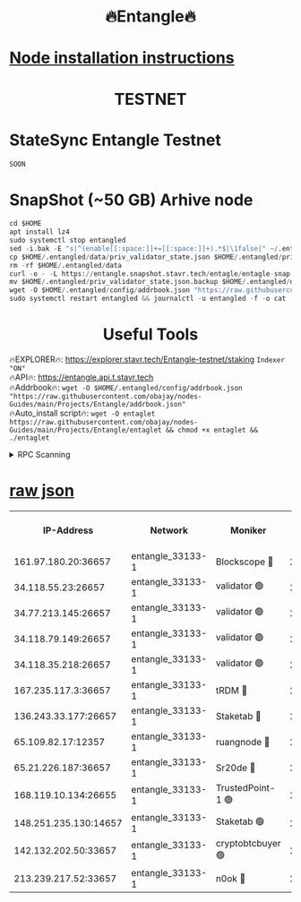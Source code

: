 <h1 align="center"> 🔥Entangle🔥</h1>

[Node installation instructions](https://github.com/obajay/nodes-Guides/tree/main/Projects/Entangle)
=

<h1 align="center"> TESTNET</h1>

# StateSync Entangle Testnet
```python
SOON
```
# SnapShot (~50 GB) Arhive node
```python
cd $HOME
apt install lz4
sudo systemctl stop entangled
sed -i.bak -E "s|^(enable[[:space:]]+=[[:space:]]+).*$|\1false|" ~/.entangled/config/config.toml
cp $HOME/.entangled/data/priv_validator_state.json $HOME/.entangled/priv_validator_state.json.backup
rm -rf $HOME/.entangled/data
curl -o - -L https://entangle.snapshot.stavr.tech/entagle/entagle-snap.tar.lz4 | lz4 -c -d - | tar -x -C $HOME/.entangled --strip-components 2
mv $HOME/.entangled/priv_validator_state.json.backup $HOME/.entangled/data/priv_validator_state.json
wget -O $HOME/.entangled/config/addrbook.json "https://raw.githubusercontent.com/obajay/nodes-Guides/main/Projects/Entangle/addrbook.json"
sudo systemctl restart entangled && journalctl -u entangled -f -o cat
```
 <h1 align="center"> Useful Tools</h1>
 
🔥EXPLORER🔥: https://explorer.stavr.tech/Entangle-testnet/staking        `Indexer "ON"` \
🔥API🔥:      https://entangle.api.t.stavr.tech \
🔥Addrbook🔥: ```wget -O $HOME/.entangled/config/addrbook.json "https://raw.githubusercontent.com/obajay/nodes-Guides/main/Projects/Entangle/addrbook.json"``` \
🔥Auto_install script🔥:  `wget -O entaglet https://raw.githubusercontent.com/obajay/nodes-Guides/main/Projects/Entangle/entaglet && chmod +x entaglet && ./entaglet`


<details>
<summary>RPC Scanning</summary>

<h2 align="center"> We scan nodes in real time every 4 hours. And we provide the final result of RPC endpoints.
We cannot influence the operation of these nodes in any way. </h2>


```python
If Voting Power is higher than 0 --> then the Node is a validator of the network and may be subject to attack and be a potential threat to the chain.
```
```python
We marked such validators with a red symbol
```

</details>

[raw json](https://rpc-check.entangt.stavr.tech/entangt/rpc-entangt-result.json)
=


<table><tr><th>IP-Address</th><th>Network</th><th>Moniker</th><th>Latest Block Height</th><th>Earliest Block Height</th><th>Catching Up</th><th>Tx Index</th><th>Voting Power</th><th>Scan Time</th></tr><tr><td>161.97.180.20:36657</td><td>entangle_33133-1</td><td>Blockscope 🔴</td><td>2779551</td><td>1</td><td>False</td><td>off</td><td>309760544247204</td><td>2024-03-24T06:30:07.493725996UTC</td></tr><tr><td>34.118.55.23:26657</td><td>entangle_33133-1</td><td>validator 🟢</td><td>2779551</td><td>1</td><td>False</td><td>on</td><td>0</td><td>2024-03-24T06:30:10.172195589UTC</td></tr><tr><td>34.77.213.145:26657</td><td>entangle_33133-1</td><td>validator 🟢</td><td>2779551</td><td>1</td><td>False</td><td>on</td><td>0</td><td>2024-03-24T06:30:12.462639951UTC</td></tr><tr><td>34.118.79.149:26657</td><td>entangle_33133-1</td><td>validator 🟢</td><td>2779553</td><td>1</td><td>False</td><td>on</td><td>0</td><td>2024-03-24T06:30:29.518795818UTC</td></tr><tr><td>34.118.35.218:26657</td><td>entangle_33133-1</td><td>validator 🟢</td><td>2779554</td><td>1</td><td>False</td><td>on</td><td>0</td><td>2024-03-24T06:30:31.889071538UTC</td></tr><tr><td>167.235.117.3:36657</td><td>entangle_33133-1</td><td>tRDM 🔴</td><td>2779554</td><td>1</td><td>False</td><td>on</td><td>216776925020225</td><td>2024-03-24T06:30:32.145915140UTC</td></tr><tr><td>136.243.33.177:26657</td><td>entangle_33133-1</td><td>Staketab 🔴</td><td>2779552</td><td>660001</td><td>False</td><td>on</td><td>181152470618817</td><td>2024-03-24T06:30:20.852518814UTC</td></tr><tr><td>65.109.82.17:12357</td><td>entangle_33133-1</td><td>ruangnode 🔴</td><td>2779551</td><td>1312001</td><td>False</td><td>off</td><td>661282770041220</td><td>2024-03-24T06:30:07.815459531UTC</td></tr><tr><td>65.21.226.187:36657</td><td>entangle_33133-1</td><td>Sr20de 🔴</td><td>2779550</td><td>2049001</td><td>False</td><td>off</td><td>29534655065001</td><td>2024-03-24T06:30:04.969582810UTC</td></tr><tr><td>168.119.10.134:26655</td><td>entangle_33133-1</td><td>TrustedPoint-1 🟢</td><td>2779554</td><td>2268001</td><td>False</td><td>off</td><td>0</td><td>2024-03-24T06:30:32.349088290UTC</td></tr><tr><td>148.251.235.130:14657</td><td>entangle_33133-1</td><td>Staketab 🟢</td><td>2779550</td><td>2617001</td><td>False</td><td>off</td><td>0</td><td>2024-03-24T06:30:04.666676464UTC</td></tr><tr><td>142.132.202.50:33657</td><td>entangle_33133-1</td><td>cryptobtcbuyer 🟢</td><td>2779551</td><td>2679551</td><td>False</td><td>off</td><td>0</td><td>2024-03-24T06:30:07.229088676UTC</td></tr><tr><td>213.239.217.52:33657</td><td>entangle_33133-1</td><td>n0ok 🔴</td><td>2779553</td><td>2679553</td><td>False</td><td>off</td><td>46611094161558052</td><td>2024-03-24T06:30:27.166867228UTC</td></tr></table>
